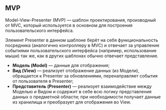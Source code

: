 ## MVP
Model-View-Presenter (MVP) — шаблон проектирования, производный от MVC, который используется в основном для построения пользовательского интерфейса.

Элемент Presenter в данном шаблоне берёт на себя функциональность посредника (аналогично контроллеру в MVC) и отвечает за управление событиями пользовательского интерфейса (например, использование мыши) так же, как в других шаблонах обычно отвечает представление.

- **Модель (Model)** — данные для отображения;
- **Вид (View)** — реализует отображение данных (из Модели), обращается к Presenter за обновлениями, перенаправляет события от пользователя в Presenter;
- **Представитель (Presenter)** — реализует взаимодействие между Моделью и Видом и содержит в себе всю логику представления данных о предметной области; при необходимости получает данные из хранилища и преобразует для отображения во View.
